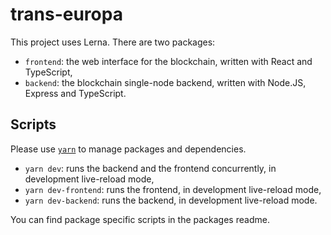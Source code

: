 # trans-europa

This project uses Lerna. There are two packages:

- `frontend`: the web interface for the blockchain, written with React and TypeScript,
- `backend`: the blockchain single-node backend, written with Node.JS, Express and TypeScript.

## Scripts

Please use [`yarn`](https://classic.yarnpkg.com/en/docs/getting-started) to manage packages and dependencies.

- `yarn dev`: runs the backend and the frontend concurrently, in development live-reload mode,
- `yarn dev-frontend`: runs the frontend, in development live-reload mode,
- `yarn dev-backend`: runs the backend, in development live-reload mode.

You can find package specific scripts in the packages readme.
